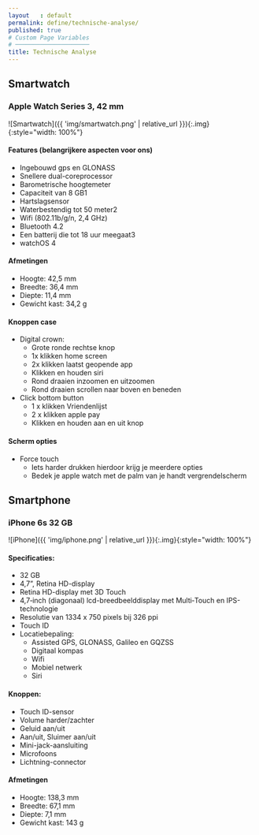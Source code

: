 ```yaml
---
layout   : default
permalink: define/technische-analyse/
published: true
# Custom Page Variables
# ─────────────────────
title: Technische Analyse
---
```

## Smartwatch
### Apple Watch Series 3, 42 mm
![Smartwatch]({{ 'img/smartwatch.png' | relative_url }}){:.img}{:style="width: 100%"}

#### Features (belangrijkere aspecten voor ons)
- Ingebouwd gps en GLONASS
- Snellere dual-coreprocessor
- Barometrische hoogtemeter
- Capaciteit van 8 GB1
- Hartslagsensor
- Waterbestendig tot 50 meter2
- Wifi (802.11b/g/n, 2,4 GHz)
- Bluetooth 4.2
- Een batterij die tot 18 uur meegaat3
- watchOS 4

#### Afmetingen
- Hoogte: 42,5 mm
- Breedte: 36,4 mm
- Diepte: 11,4 mm
- Gewicht kast: 34,2 g

#### Knoppen case
- Digital crown:
  - Grote ronde rechtse knop
  - 1x klikken  home screen
  - 2x klikken  laatst geopende app 
  - Klikken en houden  siri
  - Rond draaien  inzoomen en uitzoomen
  - Rond draaien  scrollen naar boven en beneden
- Click bottom button
  - 1 x klikken  Vriendenlijst
  - 2 x klikken  apple pay
  - Klikken en houden  aan en uit knop

#### Scherm opties
- Force touch
  - Iets harder drukken  hierdoor krijg je meerdere opties
  - Bedek je apple watch met de palm van je handt  vergrendelscherm

## Smartphone
### iPhone 6s 32 GB
![iPhone]({{ 'img/iphone.png' | relative_url }}){:.img}{:style="width: 100%"}

#### Specificaties:
- 32 GB
- 4,7”, Retina HD-display
- Retina HD-display met 3D Touch
- 4,7‑inch (diagonaal) lcd-breedbeelddisplay met Multi‑Touch en IPS-technologie
- Resolutie van 1334 x 750 pixels bij 326 ppi
- Touch ID
- Locatiebepaling:
  - Assisted GPS, GLONASS, Galileo en GQZSS
  - Digitaal kompas
  - Wifi
  - Mobiel netwerk
  - Siri

#### Knoppen:
- Touch ID-sensor
- Volume harder/zachter
- Geluid aan/uit
- Aan/uit, Sluimer aan/uit
- Mini-jack-aansluiting
- Microfoons
- Lichtning-connector

#### Afmetingen
- Hoogte: 138,3 mm
- Breedte: 67,1 mm
- Diepte: 7,1 mm
- Gewicht kast: 143 g
